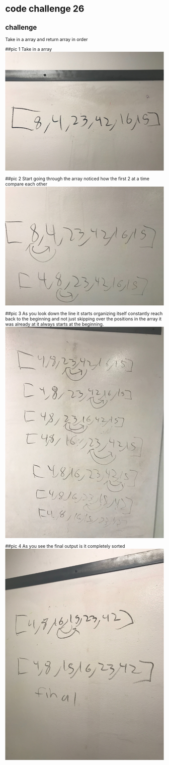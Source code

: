 # code challenge 26

## challenge
Take in a array and return array in order

##pic 1
Take in a array 
![](../assets/challenge26set1of4.jpg)

##pic 2
Start going through the array noticed how the first 2 at a time compare each other
![](../assets/challenge26set2of4.jpg)

##pic 3
As you look down the line it starts organizing itself constantly reach back to the beginning and not just skipping over the positions in the array it was already at it always starts at the beginning.
![](../assets/challenge26set3of4.jpg)

##pic 4
As you see the final output is it completely sorted
![](../assets/challenge26set4of4.jpg)